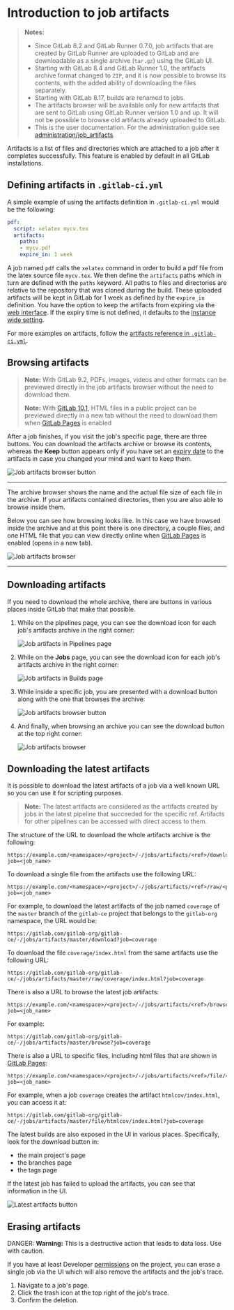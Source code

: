# Introduction to job artifacts

> **Notes:**
> - Since GitLab 8.2 and GitLab Runner 0.7.0, job artifacts that are created by
>   GitLab Runner are uploaded to GitLab and are downloadable as a single archive
>   (`tar.gz`) using the GitLab UI.
> - Starting with GitLab 8.4 and GitLab Runner 1.0, the artifacts archive format
>   changed to `ZIP`, and it is now possible to browse its contents, with the added
>   ability of downloading the files separately.
> - Starting with GitLab 8.17, builds are renamed to jobs.
> - The artifacts browser will be available only for new artifacts that are sent
>   to GitLab using GitLab Runner version 1.0 and up. It will not be possible to
>   browse old artifacts already uploaded to GitLab.
>- This is the user documentation. For the administration guide see
>   [administration/job_artifacts](../../../administration/job_artifacts.md).

Artifacts is a list of files and directories which are attached to a job
after it completes successfully. This feature is enabled by default in all
GitLab installations.

## Defining artifacts in `.gitlab-ci.yml`

A simple example of using the artifacts definition in `.gitlab-ci.yml` would be
the following:

```yaml
pdf:
  script: xelatex mycv.tex
  artifacts:
    paths:
    - mycv.pdf
    expire_in: 1 week
```

A job named `pdf` calls the `xelatex` command in order to build a pdf file from
the latex source file `mycv.tex`. We then define the `artifacts` paths which in
turn are defined with the `paths` keyword. All paths to files and directories
are relative to the repository that was cloned during the build. These uploaded
artifacts will be kept in GitLab for 1 week as defined by the `expire_in`
definition. You have the option to keep the artifacts from expiring via the
[web interface](#browsing-job-artifacts). If the expiry time is not defined,
it defaults to the [instance wide
setting](../../admin_area/settings/continuous_integration.md#default-artifacts-expiration-core-only).

For more examples on artifacts, follow the [artifacts reference in
`.gitlab-ci.yml`](../../../ci/yaml/README.md#artifacts).

## Browsing artifacts

> **Note:**
> With GitLab 9.2, PDFs, images, videos and other formats can be previewed
> directly in the job artifacts browser without the need to download them.
>
> **Note:**
> With [GitLab 10.1][ce-14399], HTML files in a public project can be previewed
> directly in a new tab without the need to download them when
> [GitLab Pages](../../../administration/pages/index.md) is enabled

After a job finishes, if you visit the job's specific page, there are three
buttons. You can download the artifacts archive or browse its contents, whereas
the **Keep** button appears only if you have set an [expiry date] to the
artifacts in case you changed your mind and want to keep them.

![Job artifacts browser button](img/job_artifacts_browser_button.png)

---

The archive browser shows the name and the actual file size of each file in the
archive. If your artifacts contained directories, then you are also able to
browse inside them.

Below you can see how browsing looks like. In this case we have browsed inside
the archive and at this point there is one directory, a couple files, and
one HTML file that you can view directly online when
[GitLab Pages](../../../administration/pages/index.md) is enabled (opens in a new tab).

![Job artifacts browser](img/job_artifacts_browser.png)

---

## Downloading artifacts

If you need to download the whole archive, there are buttons in various places
inside GitLab that make that possible.

1. While on the pipelines page, you can see the download icon for each job's
   artifacts archive in the right corner:

    ![Job artifacts in Pipelines page](img/job_artifacts_pipelines_page.png)

1. While on the **Jobs** page, you can see the download icon for each job's
   artifacts archive in the right corner:

    ![Job artifacts in Builds page](img/job_artifacts_builds_page.png)

1. While inside a specific job, you are presented with a download button
   along with the one that browses the archive:

    ![Job artifacts browser button](img/job_artifacts_browser_button.png)

1. And finally, when browsing an archive you can see the download button at
   the top right corner:

    ![Job artifacts browser](img/job_artifacts_browser.png)

## Downloading the latest artifacts

It is possible to download the latest artifacts of a job via a well known URL
so you can use it for scripting purposes.

>**Note:**
The latest artifacts are considered as the artifacts created by jobs in the
latest pipeline that succeeded for the specific ref.
Artifacts for other pipelines can be accessed with direct access to them.

The structure of the URL to download the whole artifacts archive is the following:

```
https://example.com/<namespace>/<project>/-/jobs/artifacts/<ref>/download?job=<job_name>
```

To download a single file from the artifacts use the following URL:

```
https://example.com/<namespace>/<project>/-/jobs/artifacts/<ref>/raw/<path_to_file>?job=<job_name>
```

For example, to download the latest artifacts of the job named `coverage` of
the `master` branch of the `gitlab-ce` project that belongs to the `gitlab-org`
namespace, the URL would be:

```
https://gitlab.com/gitlab-org/gitlab-ce/-/jobs/artifacts/master/download?job=coverage
```

To download the file `coverage/index.html` from the same
artifacts use the following URL:

```
https://gitlab.com/gitlab-org/gitlab-ce/-/jobs/artifacts/master/raw/coverage/index.html?job=coverage
```

There is also a URL to browse the latest job artifacts:

```
https://example.com/<namespace>/<project>/-/jobs/artifacts/<ref>/browse?job=<job_name>
```

For example:

```
https://gitlab.com/gitlab-org/gitlab-ce/-/jobs/artifacts/master/browse?job=coverage
```

There is also a URL to specific files, including html files that 
are shown in [GitLab Pages](../../../administration/pages/index.md):

```
https://example.com/<namespace>/<project>/-/jobs/artifacts/<ref>/file/<path>?job=<job_name>
```

For example, when a job `coverage` creates the artifact `htmlcov/index.html`,
you can access it at:

```
https://gitlab.com/gitlab-org/gitlab-ce/-/jobs/artifacts/master/file/htmlcov/index.html?job=coverage
```

The latest builds are also exposed in the UI in various places. Specifically,
look for the download button in:

- the main project's page
- the branches page
- the tags page

If the latest job has failed to upload the artifacts, you can see that
information in the UI.

![Latest artifacts button](img/job_latest_artifacts_browser.png)

## Erasing artifacts

DANGER: **Warning:**
This is a destructive action that leads to data loss. Use with caution.

If you have at least Developer [permissions](../../permissions.md#gitlab-ci-cd-permissions)
on the project, you can erase a single job via the UI which will also remove the
artifacts and the job's trace.

1. Navigate to a job's page.
1. Click the trash icon at the top right of the job's trace.
1. Confirm the deletion.

[expiry date]: ../../../ci/yaml/README.md#artifacts-expire_in
[ce-14399]: https://gitlab.com/gitlab-org/gitlab-ce/merge_requests/14399
